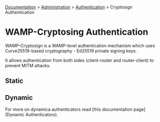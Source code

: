[Documentation](.) > [Administration](Administration) > [Authentication](Authentication) > Cryptosign Authentication

# WAMP-Cryptosing Authentication

WAMP-Cryptosign is a WAMP-level authentication mechanism which uses Curve25519-based cryptography - Ed25519 private signing keys.

It allows authentication from both sides (client-router and router-client) to prevent MITM attacks.





## Static


## Dynamic


For more on dynamica authenticators read [this documentation page](Dynamic Authenticators).
